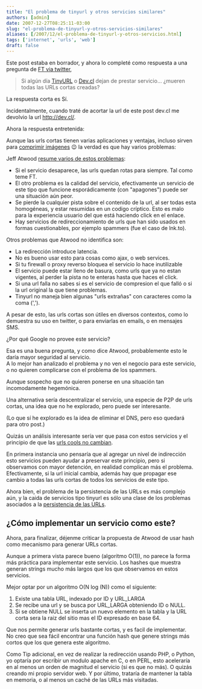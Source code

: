 ```yaml
---
title: "El problema de tinyurl y otros servicios similares"
authors: [admin]
date: 2007-12-27T08:25:11-03:00
slug: "el-problema-de-tinyurl-y-otros-servicios-similares"
aliases: [/2007/12/el-problema-de-tinyurl-y-otros-servicios.html]
tags: ['internet', 'urls', 'web']
draft: false
---
```

Este post estaba en borrador, y ahora lo completé como respuesta a una
pregunta de [FT via twitter](http://twitter.com/Francotirador),

> Si algún día [TinyURL](http://www.tinyurl.com/) o
> [Dev.cl](http://www.dev.cl/) dejan de prestar servicio\... ¿mueren
> todas las URLs cortas creadas?

La respuesta corta es Sí.

Incidentalmente, cuando traté de acortar la url de este post dev.cl me
devolvio la url <http://dev.cl/>.

Ahora la respuesta entretenida:

Aunque las urls cortas tienen varias aplicaciones y ventajas, incluso
sirven para [comprimir imágenes](/2006/12/wpeg_el_mejor_algoritmo_de_compresion.html)
:wink: la verdad es que hay varios problemas:

Jeff Atwood [resume varios de estos problemas](http://www.codinghorror.com/blog/archives/000935.html):

-   Si el servicio desaparece, las urls quedan rotas para siempre. Tal
    como teme FT.
-   El otro problema es la calidad del servicio, efectivamente un
    servicio de este tipo que funcione esporádicamente (con
    "apagones") puede ser una situación aún peor.
-   Se pierde la cualquier pista sobre el contenido de la url, al ser
    todas esta homogéneas, y estar resumidas en un codigo críptico. Esto
    es malo para la experiencia usuario del que está haciendo click en
    el enlace.
-   Hay servicios de redireccionamiento de urls que han sido usados en
    formas cuestionables, por ejemplo spammers (fue el caso de lnk.to).

Otros problemas que Atwood no identifica son:

-   La redirección introduce latencia.
-   No es bueno usar esto para cosas como ajax, o web services.
-   Si tu firewall o proxy reverso bloquea el servicio lo hace
    inutilizable
-   El servicio puede estar lleno de basura, como urls que ya no estan
    vigentes, al perder la pista no te enteras hasta que haces el click.
-   Si una url falla no sabes si es el servicio de compresion el que
    falló o si la url original la que tiene problemas.
-   Tinyurl no maneja bien algunas "urls extrañas" con caracteres como
    la coma (',').

A pesar de esto, las urls cortas son útiles en diversos contextos, como
lo demuestra su uso en twitter, o para enviarlas en emails, o en
mensajes SMS.

¿Por qué Google no provee este servicio?

Esa es una buena pregunta, y como dice Atwood, probablemente esto le
daría mayor seguridad al servicio.\
A lo mejor han analizado el problema y no ven el negocio para este
servicio, o no quieren complicarse con el problema de los spammers.

Aunque sospecho que no quieren ponerse en una situación tan
incomodamente hegemónica.

Una alternativa sería descentralizar el servicio, una especie de P2P de
urls cortas, una idea que no he explorado, pero puede ser interesante.

(Lo que sí he explorado es la idea de eliminar el DNS, pero eso quedará
para otro post.)

Quizás un análisis interesante sería ver que pasa con estos servicios y
el principio de que las [urls cools no
cambian](http://www.w3.org/Provider/Style/URI).

En primera instancia uno pensaría que al agregar un nivel de indirección
esto servicios pueden ayudar a preservar este principio, pero si
observamos con mayor detención, en realidad complican más el problema.\
Efectivamente, si la url inicial cambia, además hay que propagar ese
cambio a todas las urls cortas de todos los servicios de este tipo.

Ahora bien, el problema de la persistencia de las URLs es más complejo
aún, y la caida de servicios tipo tinyurl es sólo una clase de los
problemas asociados a la [persistencia de las
URLs](http://www.w3.org/DesignIssues/PersistentDomains.html).

## **¿Cómo implementar un servicio como este?**

Ahora, para finalizar, déjenme criticar la propuesta de Atwood de usar
hash como mecanismo para generar URLs cortas.

Aunque a primera vista parece bueno (algoritmo O(1)), no parece la forma
más práctica para implementar este servicio. Los hashes que muestra
generan strings mucho más largos que los que observamos en estos
servicios.

Mejor optar por un algoritmo O(N log (N)) como el siguiente:

1.  Existe una tabla URL, indexado por ID y URL_LARGA
2.  Se recibe una url y se busca por URL_LARGA obteniendo ID o NULL.
3.  Si se obtiene NULL se inserta un nuevo elemento en la tabla y la URL
    corta sera la raiz del sitio mas el ID expresado en base 64.

Que nos permite generar urls bastante cortas, y es facil de
implementar.\
No creo que sea fácil encontrar una función hash que genere strings más
cortos que los que genera este algoritmo.

Como Tip adicional, en vez de realizar la redirección usando PHP, o
Python, yo optaría por escribir un modulo apache en C, o en PERL, esto
aceleraría en al menos un orden de magnitud el servicio (si es que no
más). O quizás creando mi propio servidor web. Y por último, trataría de
mantener la tabla en memoria, o al menos un caché de las URLs más
visitadas.
